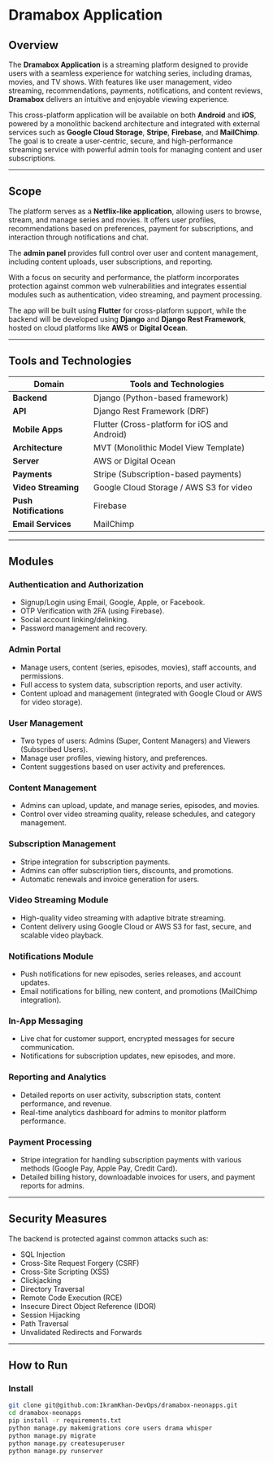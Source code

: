 # Dramabox Application

## Overview

The **Dramabox Application** is a streaming platform designed to provide users with a seamless experience for watching series, including dramas, movies, and TV shows. With features like user management, video streaming, recommendations, payments, notifications, and content reviews, **Dramabox** delivers an intuitive and enjoyable viewing experience.

This cross-platform application will be available on both **Android** and **iOS**, powered by a monolithic backend architecture and integrated with external services such as **Google Cloud Storage**, **Stripe**, **Firebase**, and **MailChimp**. The goal is to create a user-centric, secure, and high-performance streaming service with powerful admin tools for managing content and user subscriptions.

---

## Scope

The platform serves as a **Netflix-like application**, allowing users to browse, stream, and manage series and movies. It offers user profiles, recommendations based on preferences, payment for subscriptions, and interaction through notifications and chat.

The **admin panel** provides full control over user and content management, including content uploads, user subscriptions, and reporting.

With a focus on security and performance, the platform incorporates protection against common web vulnerabilities and integrates essential modules such as authentication, video streaming, and payment processing.

The app will be built using **Flutter** for cross-platform support, while the backend will be developed using **Django** and **Django Rest Framework**, hosted on cloud platforms like **AWS** or **Digital Ocean**.

---

## Tools and Technologies

| Domain             | Tools and Technologies                        |
|--------------------|-----------------------------------------------|
| **Backend**        | Django (Python-based framework)               |
| **API**            | Django Rest Framework (DRF)                   |
| **Mobile Apps**    | Flutter (Cross-platform for iOS and Android)  |
| **Architecture**   | MVT (Monolithic Model View Template)          |
| **Server**         | AWS or Digital Ocean                          |
| **Payments**       | Stripe (Subscription-based payments)          |
| **Video Streaming**| Google Cloud Storage / AWS S3 for video       |
| **Push Notifications** | Firebase                                 |
| **Email Services** | MailChimp                                     |

---

## Modules

### Authentication and Authorization

- Signup/Login using Email, Google, Apple, or Facebook.
- OTP Verification with 2FA (using Firebase).
- Social account linking/delinking.
- Password management and recovery.

### Admin Portal

- Manage users, content (series, episodes, movies), staff accounts, and permissions.
- Full access to system data, subscription reports, and user activity.
- Content upload and management (integrated with Google Cloud or AWS for video storage).

### User Management

- Two types of users: Admins (Super, Content Managers) and Viewers (Subscribed Users).
- Manage user profiles, viewing history, and preferences.
- Content suggestions based on user activity and preferences.

### Content Management

- Admins can upload, update, and manage series, episodes, and movies.
- Control over video streaming quality, release schedules, and category management.

### Subscription Management

- Stripe integration for subscription payments.
- Admins can offer subscription tiers, discounts, and promotions.
- Automatic renewals and invoice generation for users.

### Video Streaming Module

- High-quality video streaming with adaptive bitrate streaming.
- Content delivery using Google Cloud or AWS S3 for fast, secure, and scalable video playback.

### Notifications Module

- Push notifications for new episodes, series releases, and account updates.
- Email notifications for billing, new content, and promotions (MailChimp integration).

### In-App Messaging

- Live chat for customer support, encrypted messages for secure communication.
- Notifications for subscription updates, new episodes, and more.

### Reporting and Analytics

- Detailed reports on user activity, subscription stats, content performance, and revenue.
- Real-time analytics dashboard for admins to monitor platform performance.

### Payment Processing

- Stripe integration for handling subscription payments with various methods (Google Pay, Apple Pay, Credit Card).
- Detailed billing history, downloadable invoices for users, and payment reports for admins.

---

## Security Measures

The backend is protected against common attacks such as:

- SQL Injection
- Cross-Site Request Forgery (CSRF)
- Cross-Site Scripting (XSS)
- Clickjacking
- Directory Traversal
- Remote Code Execution (RCE)
- Insecure Direct Object Reference (IDOR)
- Session Hijacking
- Path Traversal
- Unvalidated Redirects and Forwards

---

## How to Run

### Install

```bash
git clone git@github.com:IkramKhan-DevOps/dramabox-neonapps.git
cd dramabox-neonapps
pip install -r requirements.txt
python manage.py makemigrations core users drama whisper
python manage.py migrate
python manage.py createsuperuser
python manage.py runserver
```
